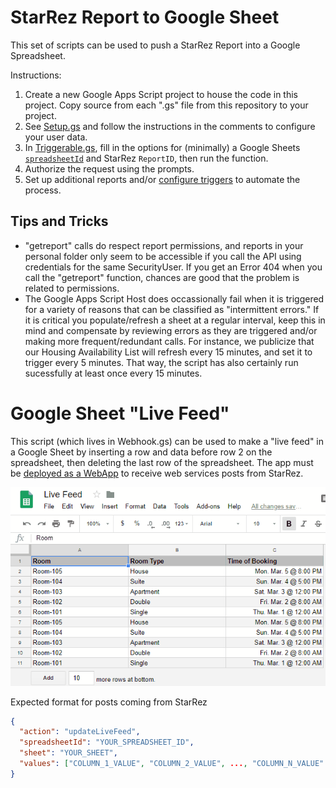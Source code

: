 # StarRez Report to Google Sheet

This set of scripts can be used to push a StarRez Report into a Google Spreadsheet.

Instructions:
1. Create a new Google Apps Script project to house the code in this project. Copy source from each ".gs" file from this repository to your project.
2. See [Setup.gs](Setup.gs) and follow the instructions in the comments to configure your user data.
3. In [Triggerable.gs](Triggerable.gs), fill in the options for (minimally) a Google Sheets [`spreadsheetId`](https://developers.google.com/sheets/api/guides/concepts#spreadsheet_id) and StarRez `ReportID`, then run the function.
4. Authorize the request using the prompts.
5. Set up additional reports and/or [configure triggers](https://developers.google.com/apps-script/guides/triggers/installable) to automate the process.

## Tips and Tricks
- "getreport" calls do respect report permissions, and reports in your personal folder only seem to be accessible if you call the API using credentials for the same SecurityUser. If you get an Error 404 when you call the "getreport" function, chances are good that the problem is related to permissions.
- The Google Apps Script Host does occassionally fail when it is triggered for a variety of reasons that can be classified as "intermittent errors." If it is critical you populate/refresh a sheet at a regular interval, keep this in mind and compensate by reviewing errors as they are triggered and/or making more frequent/redundant calls. For instance, we publicize that our Housing Availability List will refresh every 15 minutes, and set it to trigger every 5 minutes. That way, the script has also certainly run sucessfully at least once every 15 minutes.


# Google Sheet "Live Feed"

This script (which lives in Webhook.gs) can be used to make a "live feed" in a Google Sheet by inserting a row and data before row 2 on the spreadsheet, then deleting the last row of the spreadsheet. The app must be [deployed as a WebApp](https://developers.google.com/apps-script/guides/web#deploying_a_script_as_a_web_app) to receive web services posts from StarRez.

![Live Feed animation](Live%20Feed.gif "Live Feed animation")

Expected format for posts coming from StarRez
```json
{
  "action": "updateLiveFeed",
  "spreadsheetId": "YOUR_SPREADSHEET_ID",
  "sheet": "YOUR_SHEET",
  "values": ["COLUMN_1_VALUE", "COLUMN_2_VALUE", ..., "COLUMN_N_VALUE" ]
}
```
